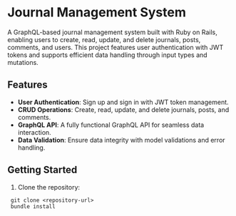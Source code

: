 # Journal Management System

A GraphQL-based journal management system built with Ruby on Rails, enabling users to create, read, update, and delete journals, posts, comments, and users. This project features user authentication with JWT tokens and supports efficient data handling through input types and mutations.

## Features

- **User Authentication**: Sign up and sign in with JWT token management.
- **CRUD Operations**: Create, read, update, and delete journals, posts, and comments.
- **GraphQL API**: A fully functional GraphQL API for seamless data interaction.
- **Data Validation**: Ensure data integrity with model validations and error handling.

## Getting Started

1. Clone the repository:
  ```
   git clone <repository-url>
   bundle install
  ```
